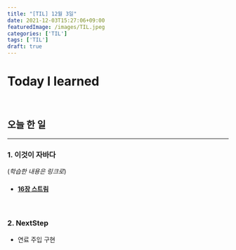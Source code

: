 ```yaml
---
title: "[TIL] 12월 3일"
date: 2021-12-03T15:27:06+09:00
featuredImage: /images/TIL.jpeg
categories: ['TIL']
tags: ['TIL']
draft: true
---
```

# Today I learned

<!--more-->

<br>

## 오늘 한 일

---

### 1. 이것이 자바다

(_학습한 내용은 링크로_)

- #### [16장 스트림](https://kale02.notion.site/16-93d2a51a993b4fbc82a100b5c6de0f02)


<br>

### 2. NextStep

- 연료 주입 구현


